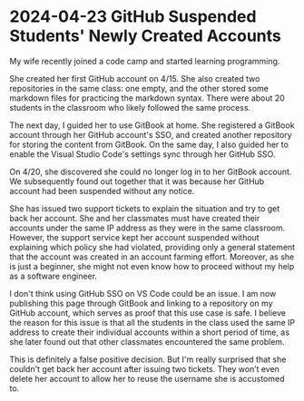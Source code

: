 # 2024-04-23 GitHub Suspended Students' Newly Created Accounts

My wife recently joined a code camp and started learning programming.

She created her first GitHub account on 4/15. She also created two repositories in the same class: one empty, and the other stored some markdown files for practicing the markdown syntax. There were about 20 students in the classroom who likely followed the same process.

The next day, I guided her to use GitBook at home. She registered a GitBook account through her GitHub account's SSO, and created another repository for storing the content from GitBook. On the same day, I also guided her to enable the Visual Studio Code's settings sync through her GitHub SSO.

On 4/20, she discovered she could no longer log in to her GitBook account. We subsequently found out together that it was because her GitHub account had been suspended without any notice.

She has issued two support tickets to explain the situation and try to get back her account. She and her classmates must have created their accounts under the same IP address as they were in the same classroom. However, the support service kept her account suspended without explaining which policy she had violated, providing only a general statement that the account was created in an account farming effort. Moreover, as she is just a beginner, she might not even know how to proceed without my help as a software engineer.

I don't think using GitHub SSO on VS Code could be an issue. I am now publishing this page through GitBook and linking to a repository on my GitHub account, which serves as proof that this use case is safe. I believe the reason for this issue is that all the students in the class used the same IP address to create their individual accounts within a short period of time, as she later found out that other classmates encountered the same problem.

This is definitely a false positive decision. But I'm really surprised that she couldn't get back her account after issuing two tickets. They won’t even delete her account to allow her to reuse the username she is accustomed to.



